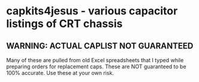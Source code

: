 # capkits4jesus - various capacitor listings of CRT chassis

## WARNING: ACTUAL CAPLIST NOT GUARANTEED

Many of these are pulled from old Excel spreadsheets that I typed while preparing orders for replacement caps. These are NOT guaranteed to be 100% accurate. Use these at your own risk.
